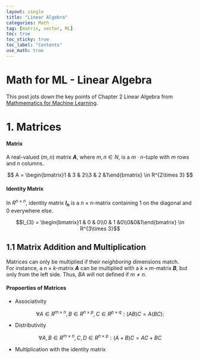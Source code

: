 ```yaml
---
layout: single
title: "Linear Algebra"
categories: Math
tag: [matrix, vector, ML]
toc: true
toc_sticky: true
toc_label: "Contents"
use_math: true
---
```

# Math for ML - Linear Algebra
This post jots down the key points of Chapter 2 Linear Algebra from [Mathmematics for Machine Learning](https://mml-book.github.io).
# 1. Matrices
#### Matrix
A real-valued ($m, n$) matrix ***A***, where $m, n \in N$, is a $m\cdot n$-tuple with $m$ rows and $n$ columns.

$$ A = \begin{bmatrix}1 & 3 & 2\\3 & 2 &1\end{bmatrix} \in R^{2\times 3} $$
  
#### Identity Matrix
In $R^{n\times n}$, identity matrix ***$I_{n}$*** is a $n \times n$-matrix containing 1 on the diagonal and 0 everywhere else.

$$I_{3} = \begin{bmatrix}1 & 0 & 0\\0 & 1 &0\\0&0&1\end{bmatrix} \in R^{3\times 3}$$
  
## 1.1 Matrix Addition and Multiplication

Matrices can only be multiplied if their *neighboring* dimensions match. \
For instance, a $n\times k$-matrix ***A*** can be multiplied with a $k\times m$-matrix ***B***, but only from the left side. Thus, $BA$ will not defined if $m\neq n$.

#### Propoerties of Matrices
- Associativity

$$\forall A \in R^{m\times n}, B \in R^{n \times p}, C \in R^{p\times q}: (AB)C=A(BC):  $$
- Distributivity

$$\forall A,B \in R^{m\times n}, C,D \in R^{n\times p}: (A+B)C=AC + BC$$
- Multiplication with the identity matrix



